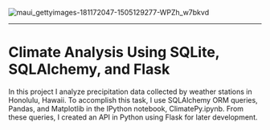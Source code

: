 
![maui_gettyimages-181172047-1505129277-WPZh_w7bkvd](https://github.com/njgeorge000158/sqlalchemy-challenge/assets/137228821/bc343ff2-cbda-4439-9a39-e539ff67c460)

----

# Climate Analysis Using SQLite, SQLAlchemy, and Flask

In this project I analyze precipitation data collected by weather stations in Honolulu, Hawaii.  To accomplish this task, I use SQLAlchemy ORM queries, Pandas, and Matplotlib in the IPython notebook, ClimatePy.ipynb.  From these queries, I created an API in Python using Flask for later development.
